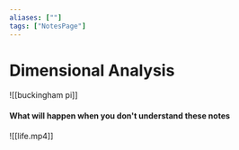 ```yaml
---
aliases: [""]
tags: ["NotesPage"]
---
```


# Dimensional Analysis

![[buckingham pi]]


#### What will happen when you don't understand these notes
![[life.mp4]]